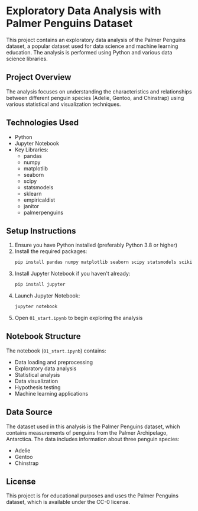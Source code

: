# Exploratory Data Analysis with Palmer Penguins Dataset

This project contains an exploratory data analysis of the Palmer Penguins dataset, a popular dataset used for data science and machine learning education. The analysis is performed using Python and various data science libraries.

## Project Overview

The analysis focuses on understanding the characteristics and relationships between different penguin species (Adelie, Gentoo, and Chinstrap) using various statistical and visualization techniques.

## Technologies Used

- Python
- Jupyter Notebook
- Key Libraries:
  - pandas
  - numpy
  - matplotlib
  - seaborn
  - scipy
  - statsmodels
  - sklearn
  - empiricaldist
  - janitor
  - palmerpenguins

## Setup Instructions

1. Ensure you have Python installed (preferably Python 3.8 or higher)
2. Install the required packages:
   ```bash
   pip install pandas numpy matplotlib seaborn scipy statsmodels scikit-learn empiricaldist pyjanitor palmerpenguins
   ```
3. Install Jupyter Notebook if you haven't already:
   ```bash
   pip install jupyter
   ```
4. Launch Jupyter Notebook:
   ```bash
   jupyter notebook
   ```
5. Open `01_start.ipynb` to begin exploring the analysis

## Notebook Structure

The notebook (`01_start.ipynb`) contains:
- Data loading and preprocessing
- Exploratory data analysis
- Statistical analysis
- Data visualization
- Hypothesis testing
- Machine learning applications

## Data Source

The dataset used in this analysis is the Palmer Penguins dataset, which contains measurements of penguins from the Palmer Archipelago, Antarctica. The data includes information about three penguin species:
- Adelie
- Gentoo
- Chinstrap

## License

This project is for educational purposes and uses the Palmer Penguins dataset, which is available under the CC-0 license. 